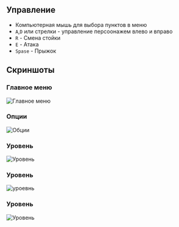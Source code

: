 ## Управление
- Компьютерная мышь для выбора пунктов в меню
- `A`,`D` или стрелки - управление персоонажем влево и вправо
- `R` - Смена стойки
- `E` - Атака
- `Spase` - Прыжок
## Скриншоты
### Главное меню 
![Главное меню](https://sun9-75.userapi.com/impg/gZH7VDE5_61dpTvGbgNAIEW2oadd9KEsc-DCNA/iE3-jPuuQWg.jpg?size=1335x751&quality=95&sign=ea06d45a7aaaf56c67f730735a428805&type=album)
### Опции
![Обции](https://sun9-46.userapi.com/impg/OOtlE_hT24y1ClNDEGFQlwjv8MYz1J4dmSY2SQ/UeefQLBxCAU.jpg?size=1603x901&quality=95&sign=e96b57850de5d023fcf100a32a7a45fd&type=album)
### Уровень
![Уровень](https://sun9-38.userapi.com/impg/ASxxb-cVm0_WYWm5w8E6IWX983T4HEgcrpxVhQ/xS8Nu7UnuAY.jpg?size=1603x903&quality=95&sign=8d8190c0380c0782ee3787394e467cd7&type=album)
### Уровень
![уроевнь](https://sun9-6.userapi.com/impg/xtVaQdMTXv7vJR560MBnuFvsfGLs3rVzNKrk0A/M-Bh1_sRQQM.jpg?size=1601x897&quality=95&sign=1ddbd1847583bc1fbef7373bddee0fd8&type=album)
### Уровень
![Уровень](https://sun9-44.userapi.com/impg/tj0pRiOZvbPw_O6z2mPN_9tVj0WT0eAbHBPJ7A/lE8prqOfq-0.jpg?size=1605x903&quality=95&sign=336cca97b0530d8b645adce3b5c07495&type=album)
